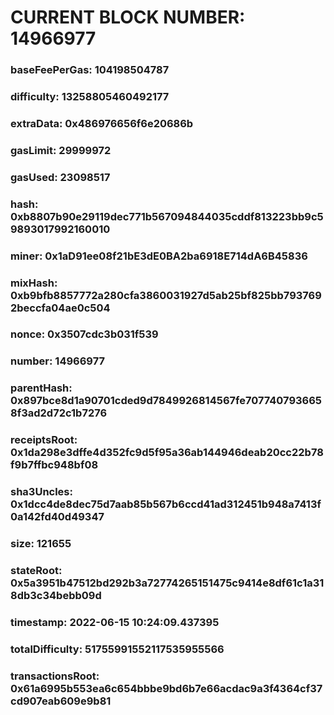 # CURRENT BLOCK NUMBER: 14966977

### baseFeePerGas: 104198504787
### difficulty: 13258805460492177
### extraData: 0x486976656f6e20686b
### gasLimit: 29999972
### gasUsed: 23098517
### hash: 0xb8807b90e29119dec771b567094844035cddf813223bb9c59893017992160010
### miner: 0x1aD91ee08f21bE3dE0BA2ba6918E714dA6B45836
### mixHash: 0xb9bfb8857772a280cfa3860031927d5ab25bf825bb7937692beccfa04ae0c504
### nonce: 0x3507cdc3b031f539
### number: 14966977
### parentHash: 0x897bce8d1a90701cded9d7849926814567fe7077407936658f3ad2d72c1b7276
### receiptsRoot: 0x1da298e3dffe4d352fc9d5f95a36ab144946deab20cc22b78f9b7ffbc948bf08
### sha3Uncles: 0x1dcc4de8dec75d7aab85b567b6ccd41ad312451b948a7413f0a142fd40d49347
### size: 121655
### stateRoot: 0x5a3951b47512bd292b3a72774265151475c9414e8df61c1a318db3c34bebb09d
### timestamp: 2022-06-15 10:24:09.437395
### totalDifficulty: 51755991552117535955566
### transactionsRoot: 0x61a6995b553ea6c654bbbe9bd6b7e66acdac9a3f4364cf37cd907eab609e9b81
